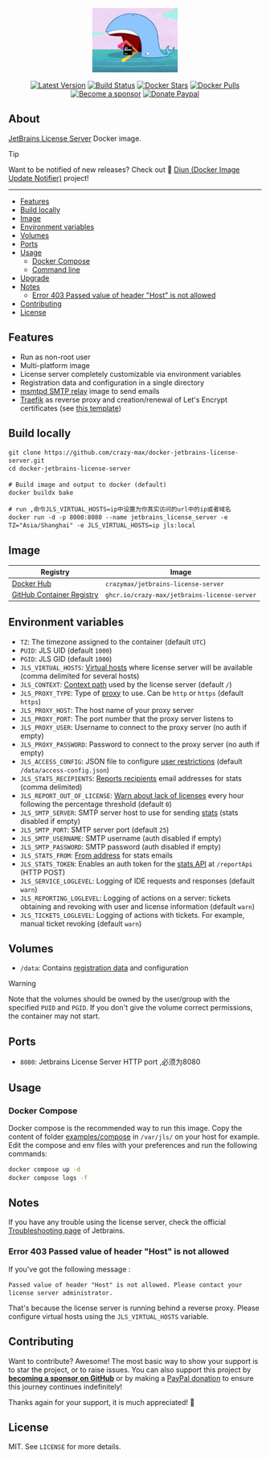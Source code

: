 <p align="center"><a href="https://github.com/crazy-max/docker-jetbrains-license-server" target="_blank"><img height="128" src="https://raw.githubusercontent.com/crazy-max/docker-jetbrains-license-server/master/.github/docker-jetbrains-license-server.jpg"></a></p>

<p align="center">
  <a href="https://hub.docker.com/r/crazymax/jetbrains-license-server/tags?page=1&ordering=last_updated"><img src="https://img.shields.io/github/v/tag/crazy-max/docker-jetbrains-license-server?label=version&style=flat-square" alt="Latest Version"></a>
  <a href="https://github.com/crazy-max/docker-jetbrains-license-server/actions?workflow=build"><img src="https://img.shields.io/github/actions/workflow/status/crazy-max/docker-jetbrains-license-server/build.yml?branch=master&?label=build&logo=github&style=flat-square" alt="Build Status"></a>
  <a href="https://hub.docker.com/r/crazymax/jetbrains-license-server/"><img src="https://img.shields.io/docker/stars/crazymax/jetbrains-license-server.svg?style=flat-square&logo=docker" alt="Docker Stars"></a>
  <a href="https://hub.docker.com/r/crazymax/jetbrains-license-server/"><img src="https://img.shields.io/docker/pulls/crazymax/jetbrains-license-server.svg?style=flat-square&logo=docker" alt="Docker Pulls"></a>
  <br /><a href="https://github.com/sponsors/crazy-max"><img src="https://img.shields.io/badge/sponsor-crazy--max-181717.svg?logo=github&style=flat-square" alt="Become a sponsor"></a>
  <a href="https://www.paypal.me/crazyws"><img src="https://img.shields.io/badge/donate-paypal-00457c.svg?logo=paypal&style=flat-square" alt="Donate Paypal"></a>
</p>

## About

[JetBrains License Server](https://www.jetbrains.com/help/license_server/getting_started.html)
Docker image.

> [!TIP]
> Want to be notified of new releases? Check out 🔔 [Diun (Docker Image Update Notifier)](https://github.com/crazy-max/diun)
> project!

___

* [Features](#features)
* [Build locally](#build-locally)
* [Image](#image)
* [Environment variables](#environment-variables)
* [Volumes](#volumes)
* [Ports](#ports)
* [Usage](#usage)
  * [Docker Compose](#docker-compose)
  * [Command line](#command-line)
* [Upgrade](#upgrade)
* [Notes](#notes)
  * [Error 403 Passed value of header "Host" is not allowed](#error-403-passed-value-of-header-host-is-not-allowed)
* [Contributing](#contributing)
* [License](#license)

## Features

* Run as non-root user
* Multi-platform image
* License server completely customizable via environment variables
* Registration data and configuration in a single directory
* [msmtpd SMTP relay](https://github.com/crazy-max/docker-msmtpd) image to send emails
* [Traefik](https://github.com/containous/traefik-library-image) as reverse proxy and creation/renewal of Let's Encrypt certificates (see [this template](examples/traefik))

## Build locally

```shell
git clone https://github.com/crazy-max/docker-jetbrains-license-server.git
cd docker-jetbrains-license-server

# Build image and output to docker (default)
docker buildx bake

# run ,命令JLS_VIRTUAL_HOSTS=ip中设置为你真实访问的url中的ip或者域名
docker run -d -p 8000:8080 --name jetbrains_license_server -e TZ="Asia/Shanghai" -e JLS_VIRTUAL_HOSTS=ip jls:local
```

## Image

| Registry                                                                                                            | Image                                        |
|---------------------------------------------------------------------------------------------------------------------|----------------------------------------------|
| [Docker Hub](https://hub.docker.com/r/crazymax/jetbrains-license-server/)                                           | `crazymax/jetbrains-license-server`          |
| [GitHub Container Registry](https://github.com/users/crazy-max/packages/container/package/jetbrains-license-server) | `ghcr.io/crazy-max/jetbrains-license-server` |

## Environment variables

* `TZ`: The timezone assigned to the container (default `UTC`)
* `PUID`: JLS UID (default `1000`)
* `PGID`: JLS GID (default `1000`)
* `JLS_VIRTUAL_HOSTS`: [Virtual hosts](https://www.jetbrains.com/help/license_server/setting_host_and_port.html#d1010e63) where license server will be available (comma delimited for several hosts)
* `JLS_CONTEXT`:  [Context path](https://www.jetbrains.com/help/license_server/setting_host_and_port.html#d1010e63) used by the license server (default `/`)
* `JLS_PROXY_TYPE`: Type of [proxy](https://www.jetbrains.com/help/license_server/configuring_proxy_settings.html) to use. Can be `http` or `https` (default `https`)
* `JLS_PROXY_HOST`: The host name of your proxy server
* `JLS_PROXY_PORT`: The port number that the proxy server listens to
* `JLS_PROXY_USER`: Username to connect to the proxy server (no auth if empty)
* `JLS_PROXY_PASSWORD`: Password to connect to the proxy server (no auth if empty)
* `JLS_ACCESS_CONFIG`: JSON file to configure [user restrictions](https://www.jetbrains.com/help/license_server/configuring_user_restrictions.html) (default `/data/access-config.json`)
* `JLS_STATS_RECIPIENTS`: [Reports recipients](https://www.jetbrains.com/help/license_server/detailed_server_usage_statistics.html#d461e40) email addresses for stats (comma delimited)
* `JLS_REPORT_OUT_OF_LICENSE`: [Warn about lack of licenses](https://www.jetbrains.com/help/license_server/detailed_server_usage_statistics.html#d461e40) every hour following the percentage threshold (default `0`)
* `JLS_SMTP_SERVER`: SMTP server host to use for sending [stats](https://www.jetbrains.com/help/license_server/detailed_server_usage_statistics.html) (stats disabled if empty)
* `JLS_SMTP_PORT`: SMTP server port (default `25`)
* `JLS_SMTP_USERNAME`: SMTP username (auth disabled if empty)
* `JLS_SMTP_PASSWORD`: SMTP password (auth disabled if empty)
* `JLS_STATS_FROM`: [From address](https://www.jetbrains.com/help/license_server/detailed_server_usage_statistics.html#d461e40) for stats emails
* `JLS_STATS_TOKEN`: Enables an auth token for the [stats API](https://www.jetbrains.com/help/license_server/detailed_server_usage_statistics.html#d461e312) at `/reportApi` (HTTP POST)
* `JLS_SERVICE_LOGLEVEL`: Logging of IDE requests and responses (default `warn`)
* `JLS_REPORTING_LOGLEVEL`: Logging of actions on a server: tickets obtaining and revoking with user and license information (default `warn`) 
* `JLS_TICKETS_LOGLEVEL`: Logging of actions with tickets. For example, manual ticket revoking (default `warn`)

## Volumes

* `/data`: Contains [registration data](https://www.jetbrains.com/help/license_server/migrate.html) and configuration

> [!WARNING]
> Note that the volumes should be owned by the user/group with the specified
> `PUID` and `PGID`. If you don't give the volume correct permissions, the
> container may not start.

## Ports

* `8080`: Jetbrains License Server HTTP port ,必须为8080

## Usage

### Docker Compose

Docker compose is the recommended way to run this image. Copy the content of
folder [examples/compose](examples/compose) in `/var/jls/` on your host for
example. Edit the compose and env files with your preferences and run the
following commands:

```bash
docker compose up -d
docker compose logs -f
```

## Notes

If you have any trouble using the license server, check the official
[Troubleshooting page](https://www.jetbrains.com/help/license_server/troubleshooting.html)
of Jetbrains.

### Error 403 Passed value of header "Host" is not allowed

If you've got the following message :

```
Passed value of header "Host" is not allowed. Please contact your license server administrator.
```

That's because the license server is running behind a reverse proxy. Please
configure virtual hosts using the `JLS_VIRTUAL_HOSTS` variable.

## Contributing

Want to contribute? Awesome! The most basic way to show your support is to star
the project, or to raise issues. You can also support this project by [**becoming a sponsor on GitHub**](https://github.com/sponsors/crazy-max)
or by making a [PayPal donation](https://www.paypal.me/crazyws) to ensure this
journey continues indefinitely!

Thanks again for your support, it is much appreciated! :pray:

## License

MIT. See `LICENSE` for more details.

